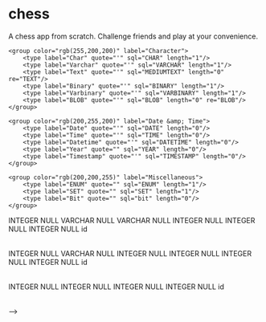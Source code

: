 # chess
A chess app from scratch. Challenge friends and play at your convenience.

<!-- # notes
reduce reducers?
babel polyfill in webpack?
'startup file'?
https://stackoverflow.com/questions/33527653/babel-6-regeneratorruntime-is-not-defined
# stories
signs up: POST
/users/signup

logs in: POST
/users/login

logs out: POST
/users/logout

views own/another's profile: GET
/users/profile/:user_id

searches for other user: GET
/users/:user_id

visits friends page: GET
/friends/

requests friend: POST
/friends/request

accepts friend: PUT
/friends/accept

declines friend: DELETE
/friends/decline

vists games page: GET
/games/

accesses past or current game: GET
/games/:game_id

challenges friend to a game: POST
/games/challenge

accept challange from friend: PUT
/games/accept

declines challenges: DELETE
/games/decline

user makes a move: PUT
/games/update

user finishes a game: PUT
/games/save

# schema design // TODO: change this to screenshot once finalized
<?xml version="1.0" encoding="utf-8" ?>
<!-- SQL XML created by WWW SQL Designer, https://github.com/ondras/wwwsqldesigner/ -->
<!-- Active URL: http://ondras.zarovi.cz/sql/demo/?keyword=default -->
<sql>
<datatypes db="mysql">
    <group color="rgb(238,238,170)" label="Numeric">
        <type label="Integer" quote="" sql="INTEGER" length="0"/>
         <type label="TINYINT" quote="" sql="TINYINT" length="0"/>
         <type label="SMALLINT" quote="" sql="SMALLINT" length="0"/>
         <type label="MEDIUMINT" quote="" sql="MEDIUMINT" length="0"/>
         <type label="INT" quote="" sql="INT" length="0"/>
        <type label="BIGINT" quote="" sql="BIGINT" length="0"/>
        <type label="Decimal" quote="" sql="DECIMAL" length="1" re="DEC"/>
        <type label="Single precision" quote="" sql="FLOAT" length="0"/>
        <type label="Double precision" quote="" sql="DOUBLE" length="0" re="DOUBLE"/>
    </group>

    <group color="rgb(255,200,200)" label="Character">
        <type label="Char" quote="'" sql="CHAR" length="1"/>
        <type label="Varchar" quote="'" sql="VARCHAR" length="1"/>
        <type label="Text" quote="'" sql="MEDIUMTEXT" length="0" re="TEXT"/>
        <type label="Binary" quote="'" sql="BINARY" length="1"/>
        <type label="Varbinary" quote="'" sql="VARBINARY" length="1"/>
        <type label="BLOB" quote="'" sql="BLOB" length="0" re="BLOB"/>
    </group>

    <group color="rgb(200,255,200)" label="Date &amp; Time">
        <type label="Date" quote="'" sql="DATE" length="0"/>
        <type label="Time" quote="'" sql="TIME" length="0"/>
        <type label="Datetime" quote="'" sql="DATETIME" length="0"/>
        <type label="Year" quote="" sql="YEAR" length="0"/>
        <type label="Timestamp" quote="'" sql="TIMESTAMP" length="0"/>
    </group>
    
    <group color="rgb(200,200,255)" label="Miscellaneous">
        <type label="ENUM" quote="" sql="ENUM" length="1"/>
        <type label="SET" quote="" sql="SET" length="1"/>
        <type label="Bit" quote="" sql="bit" length="0"/>
    </group>
</datatypes><table x="556" y="133" name="Users">
<row name="id" null="1" autoincrement="1">
<datatype>INTEGER</datatype>
<default>NULL</default></row>
<row name="username" null="1" autoincrement="0">
<datatype>VARCHAR</datatype>
<default>NULL</default></row>
<row name="password" null="1" autoincrement="0">
<datatype>VARCHAR</datatype>
<default>NULL</default></row>
<row name="wins" null="1" autoincrement="0">
<datatype>INTEGER</datatype>
<default>NULL</default></row>
<row name="losses" null="1" autoincrement="0">
<datatype>INTEGER</datatype>
<default>NULL</default></row>
<row name="draws" null="1" autoincrement="0">
<datatype>INTEGER</datatype>
<default>NULL</default></row>
<key type="PRIMARY" name="">
<part>id</part>
</key>
</table>
<table x="830" y="165" name="Games">
<row name="id" null="1" autoincrement="1">
<datatype>INTEGER</datatype>
<default>NULL</default></row>
<row name="current_position" null="1" autoincrement="0">
<datatype>VARCHAR</datatype>
<default>NULL</default></row>
<row name="move_history" null="1" autoincrement="0">
<datatype>INTEGER</datatype>
<default>NULL</default></row>
<row name="id_white" null="1" autoincrement="0">
<datatype>INTEGER</datatype>
<default>NULL</default><relation table="Users" row="id" />
</row>
<row name="id_black" null="1" autoincrement="0">
<datatype>INTEGER</datatype>
<default>NULL</default><relation table="Users" row="id" />
</row>
<row name="accepted" null="1" autoincrement="0">
<datatype>INTEGER</datatype>
<default>NULL</default></row>
<key type="PRIMARY" name="">
<part>id</part>
</key>
</table>
<table x="287" y="197" name="friends">
<row name="id" null="1" autoincrement="1">
<datatype>INTEGER</datatype>
<default>NULL</default></row>
<row name="id_user1" null="1" autoincrement="0">
<datatype>INTEGER</datatype>
<default>NULL</default><relation table="Users" row="id" />
</row>
<row name="id_user2" null="1" autoincrement="0">
<datatype>INTEGER</datatype>
<default>NULL</default><relation table="Users" row="id" />
</row>
<row name="accepted" null="1" autoincrement="0">
<datatype>INTEGER</datatype>
<default>NULL</default></row>
<key type="PRIMARY" name="">
<part>id</part>
</key>
</table>
</sql> -->